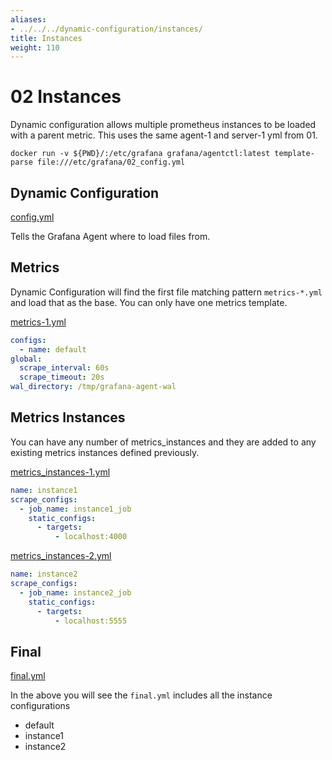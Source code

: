 ```yaml
---
aliases:
- ../../../dynamic-configuration/instances/
title: Instances
weight: 110
---
```


# 02 Instances

Dynamic configuration allows multiple prometheus instances to be loaded with a parent metric. This uses
the same agent-1 and server-1 yml from 01.

`docker run -v ${PWD}/:/etc/grafana grafana/agentctl:latest template-parse file:///etc/grafana/02_config.yml`

## Dynamic Configuration

[config.yml](https://github.com/grafana/agent/blob/main/docs/sources/cookbook/dynamic-configuration/01_Basics/02_config.yml)

Tells the Grafana Agent where to load files from.

## Metrics

Dynamic Configuration will find the first file matching pattern `metrics-*.yml` and load that as the base. You can only have one metrics template.

[metrics-1.yml](https://github.com/grafana/agent/blob/main/docs/sources/cookbook/dynamic-configuration/01_Basics/02_assets/metrics-1.yml)

```yaml
configs:
  - name: default
global:
  scrape_interval: 60s
  scrape_timeout: 20s
wal_directory: /tmp/grafana-agent-wal
```

## Metrics Instances

You can have any number of metrics_instances and they are added to any existing metrics instances defined previously.

[metrics_instances-1.yml](https://github.com/grafana/agent/blob/main/docs/sources/cookbook/dynamic-configuration/01_Basics/02_assets/metrics_instances-1.yml)

```yaml
name: instance1
scrape_configs:
  - job_name: instance1_job
    static_configs:
      - targets:
          - localhost:4000
```

[metrics_instances-2.yml](https://github.com/grafana/agent/blob/main/docs/sources/cookbook/dynamic-configuration/01_Basics/02_assets/metrics_instances-2.yml)

```yaml
name: instance2
scrape_configs:
  - job_name: instance2_job
    static_configs:
      - targets:
          - localhost:5555
```

## Final

[final.yml](https://github.com/grafana/agent/blob/main/docs/sources/cookbook/dynamic-configuration/01_Basics/02_assets/final.yml)

In the above you will see the `final.yml` includes all the instance configurations
- default
- instance1
- instance2


